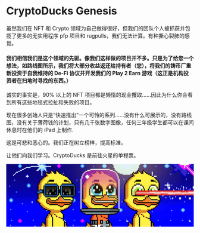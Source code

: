 # CryptoDucks Genesis

虽然我们在 NFT 和 Crypto 领域为自己做得很好，但我们的团队个人被抓获并包揽了更多的无实用程序 pfp 项目和 rugpulls，我们无法计算。有种撕心裂肺的感觉。

#### 我们相信我们是这个领域的先驱。像我们这样做的项目并不多。只是为了给您一个想法，如路线图所示，我们将大部分收益返还给持有者（您），将我们的铸币厂重新投资于自我维持的 De-Fi 协议并开发我们的 Play 2 Earn 游戏（这正是机构投资者在扫地时寻找的东西。）

诚实的事实是，90% 以上的 NFT 项目都是懒惰的现金攫取……因此为什么你会看到所有这些地毯式拉扯和失败的项目。

现在很多创始人只是“快速推出”一个可怜的系列......没有什么可展示的，没有路线图，没有关于薄荷钱的计划，只有几千张数字图像，任何三年级学生都可以在课间休息时在他们的 iPad 上制作.

这是可悲和恶心的。我们正在树立榜样，提高标准。

让他们向我们学习。CryptoDucks 是前往火星的单程票。

![NFT](unnamed.png)

